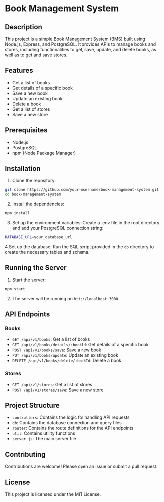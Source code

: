 # Book Management System

## Description

This project is a simple Book Management System (BMS) built using Node.js, Express, and PostgreSQL. It provides APIs to manage books and stores, including functionalities to get, save, update, and delete books, as well as to get and save stores.

## Features

- Get a list of books
- Get details of a specific book
- Save a new book
- Update an existing book
- Delete a book
- Get a list of stores
- Save a new store

## Prerequisites

- Node.js
- PostgreSQL
- npm (Node Package Manager)

## Installation

1. Clone the repository:

```bash
git clone https://github.com/your-username/book-management-system.git
cd book-management-system
```

2. Install the dependencies:

```bash
npm install
```

3. Set up the environment variables:
   Create a .env file in the root directory and add your PostgreSQL connection string:

```bash
DATABASE_URL=your_database_url
```

4.Set up the database:
Run the SQL script provided in the `db` directory to create the necessary tables and schema.

## Running the Server

1. Start the server:

```bash
npm start
```

2. The server will be running on `http:/localhost:3000`.

## API Endpoints

### Books

- `GET /api/v1/books`: Get a list of books
- `GET /api/v1/books/details/:bookId`: Get details of a specific book
- `POST /api/v1/books/save`: Save a new book
- `PUT /api/v1/books/update`: Update an existing book
- `DELETE /api/v1/books/delete/:bookId`: Delete a book

### Stores

- `GET /api/v1/stores`: Get a list of stores
- `POST /api/v1/stores/save`: Save a new store

## Project Structure

- `controllers`: Contains the logic for handling API requests
- `db`: Contains the database connection and query files
- `router`: Contains the route definitions for the API endpoints
- `util`: Contains utility functions
- `server.js`: The main server file

## Contributing

Contributions are welcome! Please open an issue or submit a pull request.

## License

This project is licensed under the MIT License.
